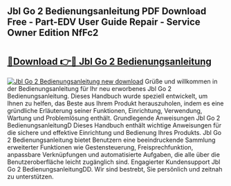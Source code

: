 ## Jbl Go 2 Bedienungsanleitung PDF Download Free - Part-EDV User Guide Repair - Service Owner Edition NfFc2

# <h2><a href="http://df197hc.blite.top/?on=Jbl+Go+2+Bedienungsanleitung">🔗Download 👉🔴 Jbl Go 2 Bedienungsanleitung</a></h2>

[![Jbl Go 2 Bedienungsanleitung new download](https://i.imgur.com/lujVjoI.png)](http://df197hc.blite.top/?on=Jbl+Go+2+Bedienungsanleitung)
Grüße und willkommen in der Bedienungsanleitung für Ihr neu erworbenes Jbl Go 2 Bedienungsanleitung. Dieses Handbuch wurde speziell entwickelt, um Ihnen zu helfen, das Beste aus Ihrem Produkt herauszuholen, indem es eine gründliche Erläuterung seiner Funktionen, Einrichtung, Verwendung, Wartung und Problemlösung enthält. Grundlegende Anweisungen Jbl Go 2 BedienungsanleitungD Dieses Handbuch enthält wichtige Anweisungen für die sichere und effektive Einrichtung und Bedienung Ihres Produkts. Jbl Go 2 Bedienungsanleitung bietet Benutzern eine beeindruckende Sammlung erweiterter Funktionen wie Gestensteuerung, Freisprechfunktion, anpassbare Verknüpfungen und automatisierte Aufgaben, die alle über die Benutzeroberfläche leicht zugänglich sind. Engagierter Kundensupport Jbl Go 2 BedienungsanleitungDD. Wir sind bestrebt, Sie persönlich und zeitnah zu unterstützen.
